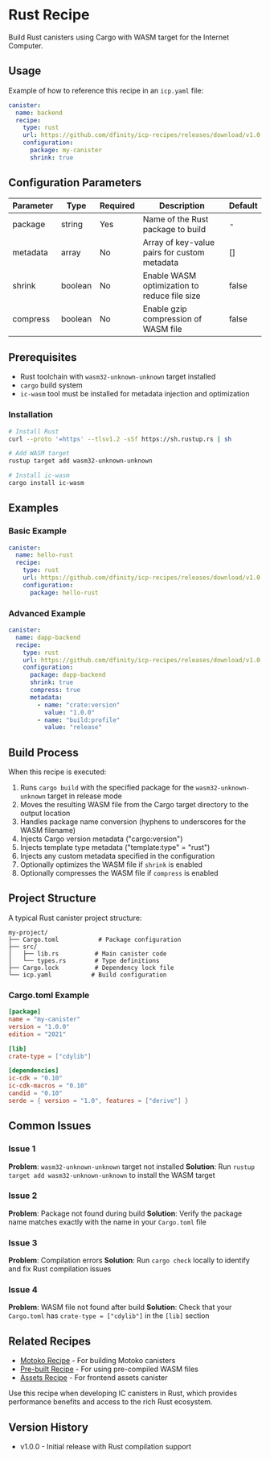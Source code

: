 # Rust Recipe

Build Rust canisters using Cargo with WASM target for the Internet Computer.

## Usage

Example of how to reference this recipe in an `icp.yaml` file:

```yaml
canister:
  name: backend
  recipe:
    type: rust
    url: https://github.com/dfinity/icp-recipes/releases/download/v1.0.0/recipes/rust/recipe.yml
    configuration:
      package: my-canister
      shrink: true
```

## Configuration Parameters

| Parameter | Type | Required | Description | Default |
|-----------|------|----------|-------------|---------|
| package | string | Yes | Name of the Rust package to build | - |
| metadata | array | No | Array of key-value pairs for custom metadata | [] |
| shrink | boolean | No | Enable WASM optimization to reduce file size | false |
| compress | boolean | No | Enable gzip compression of WASM file | false |

## Prerequisites

- Rust toolchain with `wasm32-unknown-unknown` target installed
- `cargo` build system
- `ic-wasm` tool must be installed for metadata injection and optimization

### Installation

```bash
# Install Rust
curl --proto '=https' --tlsv1.2 -sSf https://sh.rustup.rs | sh

# Add WASM target
rustup target add wasm32-unknown-unknown

# Install ic-wasm
cargo install ic-wasm
```

## Examples

### Basic Example

```yaml
canister:
  name: hello-rust
  recipe:
    type: rust
    url: https://github.com/dfinity/icp-recipes/releases/download/v1.0.0/recipes/rust/recipe.yml
    configuration:
      package: hello-rust
```

### Advanced Example

```yaml
canister:
  name: dapp-backend
  recipe:
    type: rust
    url: https://github.com/dfinity/icp-recipes/releases/download/v1.0.0/recipes/rust/recipe.yml
    configuration:
      package: dapp-backend
      shrink: true
      compress: true
      metadata:
        - name: "crate:version"
          value: "1.0.0"
        - name: "build:profile"
          value: "release"
```

## Build Process

When this recipe is executed:

1. Runs `cargo build` with the specified package for the `wasm32-unknown-unknown` target in release mode
2. Moves the resulting WASM file from the Cargo target directory to the output location
3. Handles package name conversion (hyphens to underscores for the WASM filename)
4. Injects Cargo version metadata ("cargo:version")
5. Injects template type metadata ("template:type" = "rust")
6. Injects any custom metadata specified in the configuration
7. Optionally optimizes the WASM file if `shrink` is enabled
8. Optionally compresses the WASM file if `compress` is enabled

## Project Structure

A typical Rust canister project structure:

```text
my-project/
├── Cargo.toml           # Package configuration
├── src/
│   ├── lib.rs          # Main canister code
│   └── types.rs        # Type definitions
├── Cargo.lock          # Dependency lock file
└── icp.yaml           # Build configuration
```

### Cargo.toml Example

```toml
[package]
name = "my-canister"
version = "1.0.0"
edition = "2021"

[lib]
crate-type = ["cdylib"]

[dependencies]
ic-cdk = "0.10"
ic-cdk-macros = "0.10"
candid = "0.10"
serde = { version = "1.0", features = ["derive"] }
```

## Common Issues

### Issue 1

**Problem**: `wasm32-unknown-unknown` target not installed
**Solution**: Run `rustup target add wasm32-unknown-unknown` to install the WASM target

### Issue 2

**Problem**: Package not found during build
**Solution**: Verify the package name matches exactly with the name in your `Cargo.toml` file

### Issue 3

**Problem**: Compilation errors
**Solution**: Run `cargo check` locally to identify and fix Rust compilation issues

### Issue 4

**Problem**: WASM file not found after build
**Solution**: Check that your `Cargo.toml` has `crate-type = ["cdylib"]` in the `[lib]` section

## Related Recipes

- [Motoko Recipe](../motoko/README.md) - For building Motoko canisters
- [Pre-built Recipe](../prebuilt/README.md) - For using pre-compiled WASM files
- [Assets Recipe](../assets/README.md) - For frontend assets canister

Use this recipe when developing IC canisters in Rust, which provides performance benefits and access to the rich Rust ecosystem.

## Version History

- v1.0.0 - Initial release with Rust compilation support

